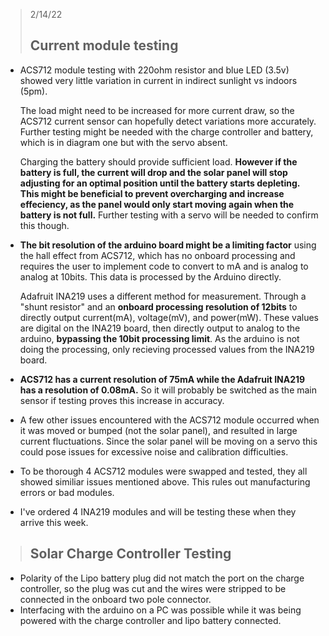 > 2/14/22
> ## Current module testing
- ACS712 module testing with 220ohm resistor and blue LED (3.5v) showed very little variation in current in indirect sunlight vs indoors (5pm).
  
    The load might need to be increased for more current draw, so the ACS712 current sensor can hopefully detect variations more accurately.
    Further testing might be needed with the charge controller and battery, which is in diagram one but with the servo absent.
  
    Charging the battery should provide sufficient load. **However if the battery is full, the current will drop and the solar panel will stop adjusting for an optimal position until the battery starts depleting.
    This might be beneficial to prevent overcharging and increase effeciency, as the panel would only start moving again when the battery is not full.** Further testing with a servo will be needed to confirm this though.  

- **The bit resolution of the arduino board might be a limiting factor** using the hall effect from ACS712, which has no onboard processing and requires the user to implement code to convert to mA and is analog to analog at 10bits. This data is processed by the Arduino directly.
  
    Adafruit INA219 uses a different method for measurement. Through a "shunt resistor" and an **onboard processing resolution of 12bits** to directly output current(mA), voltage(mV), and power(mW). These values are digital on the INA219 board, then directly output to analog to the arduino, **bypassing the 10bit processing limit**. As the arduino is not doing the processing, only recieving processed values from the INA219 board.
  
- **ACS712 has a current resolution of 75mA while the Adafruit INA219 has a resolution of 0.08mA.** So it will probably be switched as the main sensor if testing proves this increase in accuracy.
- A few other issues encountered with the ACS712 module occurred when it was moved or bumped (not the solar panel), and resulted in large current fluctuations. Since the solar panel will be moving on a servo this could pose issues for excessive noise and calibration difficulties.
- To be thorough 4 ACS712 modules were swapped and tested, they all showed similiar issues mentioned above. This rules out manufacturing errors or bad modules.
- I've ordered 4 INA219 modules and will be testing these when they arrive this week.

> ## Solar Charge Controller Testing
- Polarity of the Lipo battery plug did not match the port on the charge controller, so the plug was cut and the wires were stripped to be connected in the onboard two pole connector.
- Interfacing with the arduino on a PC was possible while it was being powered with the charge controller and lipo battery connected.
